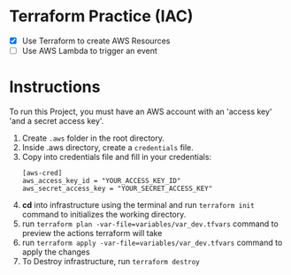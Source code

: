 # Terraform Practice (IAC)

- [x] Use Terraform to create AWS Resources
- [ ] Use AWS Lambda to trigger an event

# Instructions

To run this Project, you must have an AWS account with an 'access key' 'and a secret access key'.

1. Create `.aws` folder in the root directory.
2. Inside .aws directory, create a `credentials` file.
3. Copy into credentials file and fill in your credentials:
   ```
   [aws-cred]
   aws_access_key_id = "YOUR_ACCESS_KEY_ID"
   aws_secret_access_key = "YOUR_SECRET_ACCESS_KEY"
   ```
4. <b>cd</b> into infrastructure using the terminal and run `terraform init` command to initializes the working directory.
5. run `terraform plan -var-file=variables/var_dev.tfvars` command to preview the actions terraform will take
6. run `terraform apply -var-file=variables/var_dev.tfvars` command to apply the changes
7. To Destroy infrastructure, run `terraform destroy`
